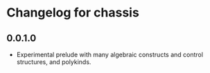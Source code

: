 # Changelog for chassis

## 0.0.1.0

* Experimental prelude with many algebraic constructs and control structures, and polykinds.
